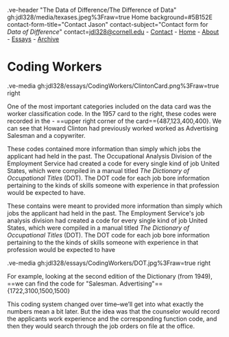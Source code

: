 .ve-header "The Data of Difference/The Difference of Data" gh:jdl328/media/texases.jpeg%3Fraw=true Home background=#5B152E contact-form-title="Contact Jason" contact-subject="Contact form for _Data of Difference_" contact=jdl328@cornell.edu
    - [Contact](contact)
    - [Home](/)
    - [About](/about1)
    - [Essays](/essays)
    - [Archive](//archive.org/details/@jason_ludwig416)
    
# Coding Workers

.ve-media gh:jdl328/essays/CodingWorkers/ClintonCard.png%3Fraw=true right

One of the most important categories included on the data card was the worker classification code. In the 1957 card to the right, these codes were recorded in the - ==upper right corner of the card=={487,123,400,400}. We can see that Howard Clinton had previously worked worked as Advertising Salesman and a copywriter.

These codes contained more information than simply which jobs the applicant had held in the past. The Occupational Analysis Division of the Employment Service had created a code for every single kind of job United States, which were compiled in a manual titled *The Dictionary of Occupational Titles* (DOT). The DOT code for each job bore information pertaining to the kinds of skills someone with experience in that profession would be expected to have.

These contains were meant to provided more information than simply which jobs the applicant had held in the past. The Employment Service's job analysis division had created a code for every single kind of job United States, which were compiled in a manual titled *The Dictionary of Occupational Titles* (DOT). The DOT code for each job bore information pertaining to the  the kinds of skills someone with experience in that profession would be expected to have


.ve-media gh:jdl328/essays/CodingWorkers/DOT.jpg%3Fraw=true right

For example, looking at the second edition of the Dictionary (from 1949), ==we can find the code for "Salesman. Advertising"=={1722,3100,1500,1500} 

This coding system changed over time–we’ll get into what exactly the numbers mean a bit later.
But the idea was that the counselor would record the applicants work experience and the corresponding function code, and then they would search through the job orders on file at the office.



